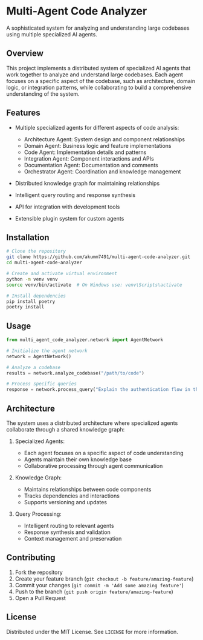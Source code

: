 # Multi-Agent Code Analyzer

A sophisticated system for analyzing and understanding large codebases using multiple specialized AI agents.

## Overview

This project implements a distributed system of specialized AI agents that work together to analyze and understand large codebases. Each agent focuses on a specific aspect of the codebase, such as architecture, domain logic, or integration patterns, while collaborating to build a comprehensive understanding of the system.

## Features

- Multiple specialized agents for different aspects of code analysis:
  - Architecture Agent: System design and component relationships
  - Domain Agent: Business logic and feature implementations
  - Code Agent: Implementation details and patterns
  - Integration Agent: Component interactions and APIs
  - Documentation Agent: Documentation and comments
  - Orchestrator Agent: Coordination and knowledge management

- Distributed knowledge graph for maintaining relationships
- Intelligent query routing and response synthesis
- API for integration with development tools
- Extensible plugin system for custom agents

## Installation

```bash
# Clone the repository
git clone https://github.com/akumm7491/multi-agent-code-analyzer.git
cd multi-agent-code-analyzer

# Create and activate virtual environment
python -m venv venv
source venv/bin/activate  # On Windows use: venv\Scripts\activate

# Install dependencies
pip install poetry
poetry install
```

## Usage

```python
from multi_agent_code_analyzer.network import AgentNetwork

# Initialize the agent network
network = AgentNetwork()

# Analyze a codebase
results = network.analyze_codebase("/path/to/code")

# Process specific queries
response = network.process_query("Explain the authentication flow in this codebase")
```

## Architecture

The system uses a distributed architecture where specialized agents collaborate through a shared knowledge graph:

1. Specialized Agents:
   - Each agent focuses on a specific aspect of code understanding
   - Agents maintain their own knowledge base
   - Collaborative processing through agent communication

2. Knowledge Graph:
   - Maintains relationships between code components
   - Tracks dependencies and interactions
   - Supports versioning and updates

3. Query Processing:
   - Intelligent routing to relevant agents
   - Response synthesis and validation
   - Context management and preservation

## Contributing

1. Fork the repository
2. Create your feature branch (`git checkout -b feature/amazing-feature`)
3. Commit your changes (`git commit -m 'Add some amazing feature'`)
4. Push to the branch (`git push origin feature/amazing-feature`)
5. Open a Pull Request

## License

Distributed under the MIT License. See `LICENSE` for more information.
